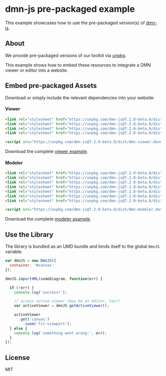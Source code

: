 # dmn-js pre-packaged example

This example showcases how to use the pre-packaged version(s) of [dmn-js](https://github.com/bpmn-io/dmn-js).


## About

We provide pre-packaged versions of our toolkit via [unpkg](https://unpkg.com/dmn-js/dist/).

This example shows how to embed these resources to integrate a DMN viewer or editor
into a website.


## Embed pre-packaged Assets

Download or simply include the relevant dependencies into your website:

#### Viewer

```html
<link rel="stylesheet" href="https://unpkg.com/dmn-js@7.2.0-beta.0/dist/assets/dmn-js-drd.css">
<link rel="stylesheet" href="https://unpkg.com/dmn-js@7.2.0-beta.0/dist/assets/dmn-js-decision-table.css">
<link rel="stylesheet" href="https://unpkg.com/dmn-js@7.2.0-beta.0/dist/assets/dmn-js-literal-expression.css">
<link rel="stylesheet" href="https://unpkg.com/dmn-js@7.2.0-beta.0/dist/assets/dmn-font/css/dmn.css">

<script src="https://unpkg.com/dmn-js@7.2.0-beta.0/dist/dmn-viewer.development.js"></script>
```

Download the complete [viewer example](https://cdn.staticaly.com/gh/bpmn-io/dmn-js-examples/master/starter/viewer.html).

#### Modeler

```html
<link rel="stylesheet" href="https://unpkg.com/dmn-js@7.2.0-beta.0/dist/assets/diagram-js.css">
<link rel="stylesheet" href="https://unpkg.com/dmn-js@7.2.0-beta.0/dist/assets/dmn-js-shared.css">
<link rel="stylesheet" href="https://unpkg.com/dmn-js@7.2.0-beta.0/dist/assets/dmn-js-drd.css">
<link rel="stylesheet" href="https://unpkg.com/dmn-js@7.2.0-beta.0/dist/assets/dmn-js-decision-table.css">
<link rel="stylesheet" href="https://unpkg.com/dmn-js@7.2.0-beta.0/dist/assets/dmn-js-decision-table-controls.css">
<link rel="stylesheet" href="https://unpkg.com/dmn-js@7.2.0-beta.0/dist/assets/dmn-js-literal-expression.css">
<link rel="stylesheet" href="https://unpkg.com/dmn-js@7.2.0-beta.0/dist/assets/dmn-font/css/dmn.css">

<script src="https://unpkg.com/dmn-js@7.2.0-beta.0/dist/dmn-modeler.development.js"></script>
```

Download the complete [modeler example](https://cdn.staticaly.com/gh/bpmn-io/dmn-js-examples/master/starter/modeler.html).


## Use the Library

The library is bundled as an UMD bundle and binds itself to the global `DmnJS`
variable.

```javascript
var dmnJS = new DmnJS({
  container: '#canvas'
});

dmnJS.importXML(someDiagram, function(err) {

  if (!err) {
    console.log('success!');

    // access active viewer (may be an editor, too!)
    var activeViewer = dmnJS.getActiveViewer();

    activeViewer
      .get('canvas')
        .zoom('fit-viewport');
  } else {
    console.log('something went wrong:', err);
  }
});
```

## License

MIT
